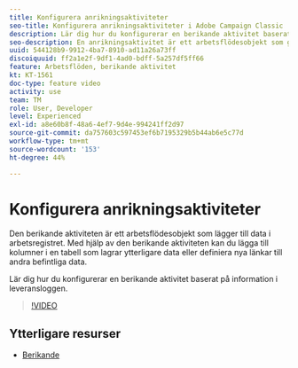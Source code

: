 ```yaml
---
title: Konfigurera anrikningsaktiviteter
seo-title: Konfigurera anrikningsaktiviteter i Adobe Campaign Classic
description: Lär dig hur du konfigurerar en berikande aktivitet baserat på information i leveransloggen.
seo-description: En anrikningsaktivitet är ett arbetsflödesobjekt som gör att användaren kan lägga till data i arbetsregistret. Med en berikning kan du lägga till kolumner i den tabellen för att lagra ytterligare data ELLER definiera nya länkar från den aktuella tabellen till andra befintliga data.   I den här videon förklaras hur du konfigurerar en anrikningsaktivitet baserat på information i leveransloggen.
uuid: 544128b9-9912-4ba7-8910-ad11a26a73ff
discoiquuid: ff2a1e2f-9df1-4ad0-bdff-5a257df5ff66
feature: Arbetsflöden, berikande aktivitet
kt: KT-1561
doc-type: feature video
activity: use
team: TM
role: User, Developer
level: Experienced
exl-id: a8e60b8f-48a6-4ef7-9d4e-994241ff2d97
source-git-commit: da757603c597453ef6b7195329b5b44ab6e5c77d
workflow-type: tm+mt
source-wordcount: '153'
ht-degree: 44%

---
```


# Konfigurera anrikningsaktiviteter

Den berikande aktiviteten är ett arbetsflödesobjekt som lägger till data i arbetsregistret. Med hjälp av den berikande aktiviteten kan du lägga till kolumner i en tabell som lagrar ytterligare data eller definiera nya länkar till andra befintliga data.

Lär dig hur du konfigurerar en berikande aktivitet baserat på information i leveransloggen.

>[!VIDEO](https://video.tv.adobe.com/v/25193?quality=12)

## Ytterligare resurser

* [Berikande](https://experienceleague.adobe.com/docs/campaign-classic/using/automating-with-workflows/targeting-activities/enrichment.html)
